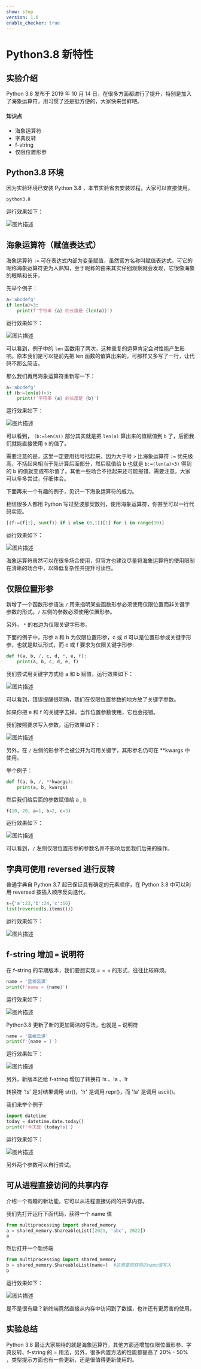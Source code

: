 ```yaml
---
show: step
version: 1.0
enable_checker: true
---
```


# Python3.8 新特性

## 实验介绍

Python 3.8 发布于 2019 年 10 月 14 日，在很多方面都进行了提升，特别是加入了海象运算符，用习惯了还是挺方便的，大家快来尝鲜吧。

#### 知识点

- 海象运算符
- 字典反转
- f-string
- 仅限位置形参

## Python3.8 环境

因为实验环境已安装 Python 3.8 ，本节实验省去安装过程，大家可以直接使用。

```bash
python3.8
```

运行效果如下：

![图片描述](https://doc.shiyanlou.com/courses/uid810810-20210607-1623038062410)

## 海象运算符（赋值表达式）

海象运算符 `:=` 可在表达式内部为变量赋值，虽然官方名称叫赋值表达式，可它的昵称海象运算符更为人熟知，至于昵称的由来其实仔细观察就会发现，它很像海象的眼睛和长牙。

先举个例子：

```python
a='abcdefg'
if len(a)>3:
    print(f'字符串 {a} 的长度是 {len(a)}')
```

运行效果如下：

![图片描述](https://doc.shiyanlou.com/courses/uid810810-20210607-1623053352238)

可以看到，例子中的 `len` 函数用了两次，这种重复的运算肯定会对性能产生影响。原本我们是可以提前先把 len 函数的值算出来的，可那样又多写了一行，让代码不那么简洁。

那么我们再用海象运算符重新写一下：

```python
a='abcdefg'
if (b:=len(a))>3:
    print(f'字符串 {a} 的长度是 {b}')
```

运行效果如下：

![图片描述](https://doc.shiyanlou.com/courses/uid810810-20210607-1623053413413)

可以看到， `(b:=len(a))` 部分其实就是把 `len(a)` 算出来的值赋值到 `b` 了，后面我们就能直接使用 `b` 的值了。

需要注意的是，这里一定要用括号括起来，因为大于号 `>` 比海象运算符 `:=` 优先级高，不括起来相当于先计算后面部分，然后赋值给 b 也就是 `b:=(len(a)>3)` 得到的 b 的值就变成布尔值了。其他一些场合不括起来还可能报错，需要注意。大家可以多多尝试，仔细体会。

下面再来一个有趣的例子，见识一下海象运算符的威力。

相信很多人都用 Python 写过斐波那契数列，使用海象运算符，你甚至可以一行代码实现。

```python
[(f:=(f[1], sum(f)) if i else (0,1))[1] for i in range(10)]
```

运行效果如下：

![图片描述](https://doc.shiyanlou.com/courses/uid810810-20210607-1623047226753)

海象运算符虽然可以在很多场合使用，但官方也建议尽量将海象运算符的使用限制在清晰的场合中，以降低复杂性并提升可读性。

## 仅限位置形参

新增了一个函数形参语法 `/` 用来指明某些函数形参必须使用仅限位置而非关键字参数的形式。`/` 左侧的参数必须使用位置形参。

另外， `*` 的右边为仅限关键字形参。

下面的例子中，形参 a 和 b 为仅限位置形参，c 或 d 可以是位置形参或关键字形参，也就是默认形式，而 e 或 f 要求为仅限关键字形参:

```python
def f(a, b, /, c, d, *, e, f):
    print(a, b, c, d, e, f)
```

我们尝试用关键字方式给 a 和 b 赋值，运行效果如下：

![图片描述](https://doc.shiyanlou.com/courses/uid810810-20210607-1623051999874)

可以看到，错误提醒很明确，我们在仅限位置参数的地方放了关键字参数。

如果你把 e 和 f 的关键字去掉，当作位置参数使用，它也会报错。

我们按照要求写入参数，运行效果如下：

![图片描述](https://doc.shiyanlou.com/courses/uid810810-20210607-1623052198143)

另外，在 `/` 左侧的形参不会被公开为可用关键字，其形参名仍可在 \*\*kwargs 中使用。

举个例子：

```python
def f(a, b, /, **kwargs):
    print(a, b, kwargs)
```

然后我们给后面的参数赋值给 a , b

```python
f(10, 20, a=1, b=2, c=3)
```

运行效果如下：

![图片描述](https://doc.shiyanlou.com/courses/uid810810-20210607-1623052640049)

可以看到，`/` 左侧仅限位置形参的参数名并不影响后面我们后来的操作。

## 字典可使用 reversed 进行反转

普通字典自 Python 3.7 起已保证具有确定的元素顺序，在 Python 3.8 中可以利用 reversed 按插入顺序反向迭代。

```python
s={'a':23,'b':24,'c':66}
list(reversed(s.items()))
```

运行效果如下：

![图片描述](https://doc.shiyanlou.com/courses/uid810810-20210608-1623115544539)

## f-string 增加 `=` 说明符

在 f-string 的早期版本，我们要想实现 `a = x` 的形式，往往比较麻烦。

```python
name = '蓝桥云课'
print(f'name = {name}')
```

运行效果如下：

![图片描述](https://doc.shiyanlou.com/courses/uid810810-20210607-1623056081290)

Python3.8 更新了新的更加简洁的写法，也就是 `=` 说明符

```python
name = '蓝桥云课'
print(f'{name = }')
```

运行效果如下：

![图片描述](https://doc.shiyanlou.com/courses/uid810810-20210607-1623056204734)

另外，新版本还给 f-string 增加了转换符 !s 、!a 、!r

转换符 '!s' 是对结果调用 str()，'!r' 是调用 repr()，而 '!a' 是调用 ascii()。

我们来举个例子

```python
import datetime
today = datetime.date.today()
print(f'今天是 {today!s}')
```

运行效果如下：

![图片描述](https://doc.shiyanlou.com/courses/uid810810-20210607-1623056822680)

另外两个参数可以自行尝试。

## 可从进程直接访问的共享内存

介绍一个有趣的新功能，它可以从进程直接访问的共享内存。

我们先打开运行下面代码，获得一个 name 值

```python
from multiprocessing import shared_memory
a = shared_memory.ShareableList([2021, 'abc', 2022])
a
```

然后打开一个新终端

```python
from multiprocessing import shared_memory
b = shared_memory.ShareableList(name=)  #这里要把获得的name值写入
b
```

运行效果如下：

![图片描述](https://doc.shiyanlou.com/courses/uid810810-20210607-1623060767895)

是不是很有趣？新终端竟然直接从内存中访问到了数据，也许还有更厉害的使用。

## 实验总结

Python 3.8 最让大家期待的就是海象运算符，其他方面还增加仅限位置形参、字典反转、f-string 的 = 用法，另外，很多内置方法的性能都提高了 20% - 50% ，类型提示方面也有一些更新，还是很值得更新使用的。
